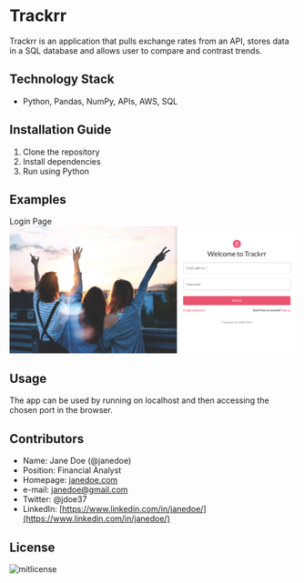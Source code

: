 # Trackrr

Trackrr is an application that pulls exchange rates from an API, stores data in a SQL database and allows user to compare and contrast trends.

## Technology Stack

- Python, Pandas, NumPy, APIs, AWS, SQL


## Installation Guide

1. Clone the repository
2. Install dependencies
3. Run using Python

## Examples

Login Page
![shot4](./assets/shot1.png)


## Usage
The app can be used by running on localhost and then accessing the chosen port in the browser.

## Contributors

- Name: Jane Doe (@janedoe)
- Position: Financial Analyst
- Homepage: [janedoe.com](https://janedoe.com)
- e-mail: janedoe@gmail.com
- Twitter: @jdoe37
- LinkedIn: [https://www.linkedin.com/in/janedoe/](https://www.linkedin.com/in/janedoe/)

## License
![mitlicense](https://img.shields.io/badge/license-MIT-green)
